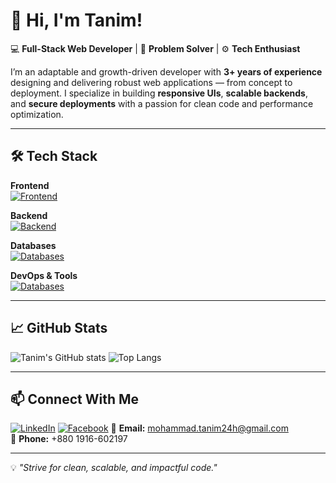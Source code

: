 # 👋 Hi, I'm Tanim!

💻 **Full-Stack Web Developer** | 🚀 **Problem Solver** | ⚙️ **Tech Enthusiast**  

I’m an adaptable and growth-driven developer with **3+ years of experience** designing and delivering robust web applications — from concept to deployment. I specialize in building **responsive UIs**, **scalable backends**, and **secure deployments** with a passion for clean code and performance optimization.  

---

## 🛠️ Tech Stack

**Frontend**  
[![Frontend](https://skillicons.dev/icons?i=js,ts,html,css,react,angular,nextjs,tailwind,bootstrap)](https://skillicons.dev)

**Backend**  
[![Backend](https://skillicons.dev/icons?i=nodejs,express,py,django)](https://skillicons.dev)

**Databases**  
[![Databases](https://skillicons.dev/icons?i=mongodb,mysql)](https://skillicons.dev)

**DevOps & Tools**  
[![Databases](https://skillicons.dev/icons?i=docker,git,githubactions,gitlab,azure)](https://skillicons.dev)

---

## 📈 GitHub Stats

![Tanim's GitHub stats](https://github-readme-stats.vercel.app/api?username=mohammadtanim24h&show_icons=true&theme=radical)
![Top Langs](https://github-readme-stats.vercel.app/api/top-langs/?username=mohammadtanim24h&layout=compact&theme=radical)

---

## 📫 Connect With Me

[![LinkedIn](https://img.shields.io/badge/-LinkedIn-0A66C2?style=flat&logo=linkedin&logoColor=white)](https://www.linkedin.com/in/mohammad-tanim)
[![Facebook](https://img.shields.io/badge/-Facebook-0866FF?style=flat&logo=facebook&logoColor=white)](https://www.facebook.com/mohammad.tanim24h)
📧 **Email:** mohammad.tanim24h@gmail.com  
📱 **Phone:** +880 1916-602197  

---
💡 _"Strive for clean, scalable, and impactful code."_  
